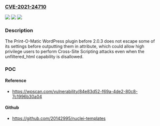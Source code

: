 ### [CVE-2021-24710](https://cve.mitre.org/cgi-bin/cvename.cgi?name=CVE-2021-24710)
![](https://img.shields.io/static/v1?label=Product&message=Print-O-Matic&color=blue)
![](https://img.shields.io/static/v1?label=Version&message=2.0.3%3C%202.0.3%20&color=brighgreen)
![](https://img.shields.io/static/v1?label=Vulnerability&message=CWE-79%20Cross-site%20Scripting%20(XSS)&color=brighgreen)

### Description

The Print-O-Matic WordPress plugin before 2.0.3 does not escape some of its settings before outputting them in attribute, which could allow high privilege users to perform Cross-Site Scripting attacks even when the unfiltered_html capability is disallowed.

### POC

#### Reference
- https://wpscan.com/vulnerability/84e83d52-f69a-4de2-80c8-7c1996b30a04

#### Github
- https://github.com/20142995/nuclei-templates

